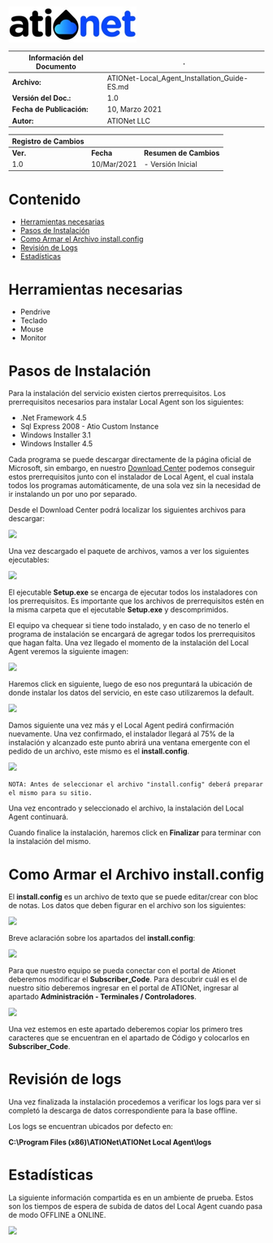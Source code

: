 ![ationetlogo](Content/Images/ATIOnetLogo_250x70.png)

|**Información del Documento**|.|
|--- |--- |
|**Archivo:**|ATIONet-Local_Agent_Installation_Guide-ES.md|
|**Versión del Doc.:**|1.0|
|**Fecha de Publicación:**|10, Marzo 2021|
|**Autor:**|ATIONet LLC|


|**Registro de Cambios**|||
|--- |--- |--- |
|**Ver.**|**Fecha**|**Resumen de Cambios**|
|1.0|10/Mar/2021|- Versión Inicial

# Contenido

- [Herramientas necesarias](#herramientas-necesarias)
- [Pasos de Instalación](#pasos-de-instalación)
- [Como Armar el Archivo install.config](#como-armar-el-archivo-installconfig)
- [Revisión de Logs](#revisión-de-logs)
- [Estadísticas](#estadísticas)

# **Herramientas necesarias**

- Pendrive
- Teclado
- Mouse
- Monitor

# **Pasos de Instalación**

Para la instalación del servicio existen ciertos prerrequisitos. Los prerrequisitos necesarios para instalar Local Agent son los siguientes:

- .Net Framework 4.5
- Sql Express 2008 - Atio Custom Instance
- Windows Installer 3.1
- Windows Installer 4.5

Cada programa se puede descargar directamente de la página oficial de Microsoft, sin embargo, en nuestro [Download Center](https://downloads.ationet.com) podemos conseguir estos prerrequisitos junto con el instalador de Local Agent, el cual instala todos los programas automáticamente, de una sola vez sin la necesidad de ir instalando un por uno por separado.

Desde el Download Center podrá localizar los siguientes archivos para descargar:

![](https://github.com/Ationet/ationetdocs/blob/master/Content/Images/Local%20Agent/ATIONet%20Download%20Center%20Site.png)

Una vez descargado el paquete de archivos, vamos a ver los siguientes ejecutables:

![](https://github.com/Ationet/ationetdocs/blob/master/Content/Images/Local%20Agent/Paquete%20Archivos.png)

El ejecutable **Setup.exe** se encarga de ejecutar todos los instaladores con los prerrequisitos. Es importante que los archivos de prerrequisitos estén en la misma carpeta que el ejecutable **Setup.exe** y descomprimidos.

El equipo va chequear si tiene todo instalado, y en caso de no tenerlo el programa de instalación se encargará de agregar todos los prerrequisitos que hagan falta. Una vez llegado el momento de la instalación del Local Agent veremos la siguiente imagen:

![](https://github.com/Ationet/ationetdocs/blob/master/Content/Images/Local%20Agent/Asistente%20de%20Instalaci%C3%B3n.png)

Haremos click en siguiente, luego de eso nos preguntará la ubicación de donde instalar los datos del servicio, en este caso utilizaremos la default.

![](https://github.com/Ationet/ationetdocs/blob/master/Content/Images/Local%20Agent/Selecci%C3%B3n%20Carpeta%20de%20Instalaci%C3%B3n.png)

Damos siguiente una vez más y el Local Agent pedirá confirmación nuevamente. Una vez confirmado, el instalador llegará al 75% de la instalación y alcanzado este punto abrirá una ventana emergente con el pedido de un archivo, este mismo es el **install.config**.

![](https://github.com/Ationet/ationetdocs/blob/master/Content/Images/Local%20Agent/Selecci%C3%B3n%20Install.Config.png)

```NOTA: Antes de seleccionar el archivo "install.config" deberá preparar el mismo para su sitio.```

Una vez encontrado y seleccionado el archivo, la instalación del Local Agent continuará.

Cuando finalice la instalación, haremos click en **Finalizar** para terminar con la instalación del mismo.

# **Como Armar el Archivo install.config**

El **install.config** es un archivo de texto que se puede editar/crear con bloc de notas. Los datos que deben figurar en el archivo son los siguientes:

![](https://github.com/Ationet/ationetdocs/blob/master/Content/Images/Local%20Agent/Install.Config.png)

Breve aclaración sobre los apartados del **install.config**:

![](https://github.com/Ationet/ationetdocs/blob/master/Content/Images/Local%20Agent/Configuraci%C3%B3n%20Install.Config.png)

Para que nuestro equipo se pueda conectar con el portal de Ationet deberemos modificar el **Subscriber_Code**. Para descubrir cuál es el de nuestro sitio deberemos ingresar en el portal de ATIONet, ingresar al apartado **Administración - Terminales / Controladores**.

![](https://github.com/Ationet/ationetdocs/blob/master/Content/Images/Local%20Agent/Terminales-Controladores.png)

Una vez estemos en este apartado deberemos copiar los primero tres caracteres que se encuentran en el apartado de Código y colocarlos en **Subscriber_Code**.

# **Revisión de logs**

Una vez finalizada la instalación procedemos a verificar los logs para ver si completó la descarga de datos correspondiente para la base offline.

Los logs se encuentran ubicados por defecto en:

**C:\Program Files (x86)\ATIONet\ATIONet Local Agent\logs**

# **Estadísticas**

La siguiente información compartida es en un ambiente de prueba. Estos son los tiempos de espera de subida de datos del Local Agent cuando pasa de modo OFFLINE a ONLINE.

![](https://github.com/Ationet/ationetdocs/blob/master/Content/Images/Local%20Agent/Estad%C3%ADsticas.png)
